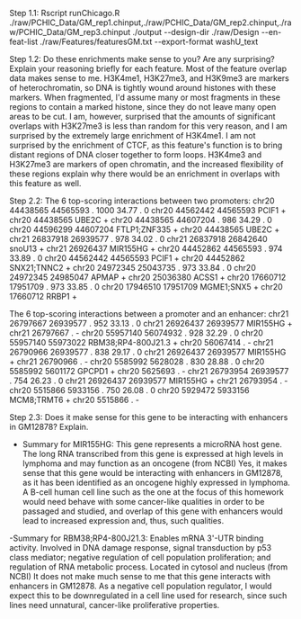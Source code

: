 Step 1.1:
Rscript runChicago.R ./raw/PCHIC_Data/GM_rep1.chinput,./raw/PCHIC_Data/GM_rep2.chinput,./raw/PCHIC_Data/GM_rep3.chinput ./output --design-dir ./raw/Design --en-feat-list ./raw/Features/featuresGM.txt --export-format washU_text


Step 1.2:
Do these enrichments make sense to you? Are any surprising? Explain your reasoning briefly for each feature.
Most of the feature overlap data makes sense to me. H3K4me1, H3K27me3, and H3K9me3 are markers of heterochromatin, so DNA is tightly wound around histones with these markers. When fragmented, I'd assume many or most fragments in these regions to contain a marked histone, since they do not leave many open areas to be cut. I am, however, surprised that the amounts of significant overlaps with H3K27me3 is less than random for this very reason, and I am surprised by the extremely large enrichment of H3K4me1. I am not surprised by the enrichment of CTCF, as this feature's function is to bring distant regions of DNA closer together to form loops. H3K4me3 and H3K27me3 are markers of open chromatin, and the increased flexibility of these regions explain why there would be an enrichment in overlaps with this feature as well.


Step 2.2:
The 6 top-scoring interactions between two promoters:
chr20	44438565	44565593	.	1000	34.77	.	0	chr20	44562442	44565593	PCIF1	+	chr20	44438565	UBE2C	+
chr20	44438565	44607204	.	986	34.29	.	0	chr20	44596299	44607204	FTLP1;ZNF335	+	chr20	44438565	UBE2C	+
chr21	26837918	26939577	.	978	34.02	.	0	chr21	26837918	26842640	snoU13	+	chr21	26926437	MIR155HG	+
chr20	44452862	44565593	.	974	33.89	.	0	chr20	44562442	44565593	PCIF1	+	chr20	44452862	SNX21;TNNC2	+
chr20	24972345	25043735	.	973	33.84	.	0	chr20	24972345	24985047	APMAP	+	chr20	25036380	ACSS1	+
chr20	17660712	17951709	.	973	33.85	.	0	chr20	17946510	17951709	MGME1;SNX5	+	chr20	17660712	RRBP1	+

The 6 top-scoring interactions between a promoter and an enhancer:
chr21	26797667	26939577	.	952	33.13	.	0	chr21	26926437	26939577	MIR155HG	+	chr21	26797667	.	-
chr20	55957140	56074932	.	928	32.29	.	0	chr20	55957140	55973022	RBM38;RP4-800J21.3	+	chr20	56067414	.	-
chr21	26790966	26939577	.	838	29.17	.	0	chr21	26926437	26939577	MIR155HG	+	chr21	26790966	.	-
chr20	5585992	5628028	.	830	28.88	.	0	chr20	5585992	5601172	GPCPD1	+	chr20	5625693	.	-
chr21	26793954	26939577	.	754	26.23	.	0	chr21	26926437	26939577	MIR155HG	+	chr21	26793954	.	-
chr20	5515866	5933156	.	750	26.08	.	0	chr20	5929472	5933156	MCM8;TRMT6	+	chr20	5515866	.	-


Step 2.3:
Does it make sense for this gene to be interacting with enhancers in GM12878? Explain.

- Summary for MIR155HG: This gene represents a microRNA host gene. The long RNA transcribed from this gene is expressed at high levels in lymphoma and may function as an oncogene (from NCBI)
	Yes, it makes sense that this gene would be interacting with enhancers in GM12878, as it has been identified as an oncogene highly expressed in lymphoma. A B-cell human cell line such as the one at the focus of this homework would need behave with some cancer-like qualities in order to be passaged and studied, and overlap of this gene with enhancers would lead to increased expression and, thus, such qualities.

-Summary for RBM38;RP4-800J21.3: Enables mRNA 3'-UTR binding activity. Involved in DNA damage response, signal transduction by p53 class mediator; negative regulation of cell population proliferation; and regulation of RNA metabolic process. Located in cytosol and nucleus (from NCBI)
	It does not make much sense to me that this gene interacts with enhancers in GM12878. As a negative cell population regulator, I would expect this to be downregulated in a cell line used for research, since such lines need unnatural, cancer-like proliferative properties.








